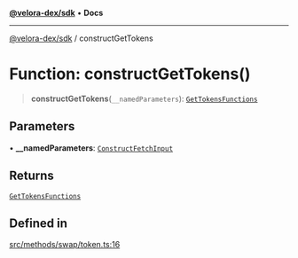 [**@velora-dex/sdk**](../README.md) • **Docs**

***

[@velora-dex/sdk](../globals.md) / constructGetTokens

# Function: constructGetTokens()

> **constructGetTokens**(`__namedParameters`): [`GetTokensFunctions`](../type-aliases/GetTokensFunctions.md)

## Parameters

• **\_\_namedParameters**: [`ConstructFetchInput`](../interfaces/ConstructFetchInput.md)

## Returns

[`GetTokensFunctions`](../type-aliases/GetTokensFunctions.md)

## Defined in

[src/methods/swap/token.ts:16](https://github.com/paraswap/paraswap-sdk/blob/master/src/methods/swap/token.ts#L16)
